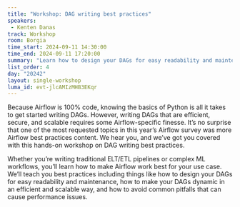 ```yaml
---
title: "Workshop: DAG writing best practices"
speakers:
 - Kenten Danas
track: Workshop
room: Borgia
time_start: 2024-09-11 14:30:00
time_end: 2024-09-11 17:20:00
summary: "Learn how to design your DAGs for easy readability and maintenance, how to make your DAGs dynamic in an efficient and scalable way, and how to avoid common pitfalls that can cause performance issues."
list_order: 4
day: "20242"
layout: single-workshop
luma_id: evt-jlcAMIzMHB3EKqr
---
```


Because Airflow is 100% code, knowing the basics of Python is all it takes to get started writing DAGs. However, writing DAGs that are efficient, secure, and scalable requires some Airflow-specific finesse. It’s no surprise that one of the most requested topics in this year’s Airflow survey was more Airflow best practices content. We hear you, and we’ve got you covered with this hands-on workshop on DAG writing best practices.

Whether you’re writing traditional ELT/ETL pipelines or complex ML workflows, you’ll learn how to make Airflow work best for your use case. We’ll teach you best practices including things like how to design your DAGs for easy readability and maintenance, how to make your DAGs dynamic in an efficient and scalable way, and how to avoid common pitfalls that can cause performance issues.
